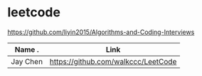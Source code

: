 # leetcode


https://github.com/liyin2015/Algorithms-and-Coding-Interviews

| Name .   | Link                                |
|----------|-------------------------------------|
| Jay Chen | https://github.com/walkccc/LeetCode | 
